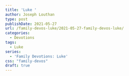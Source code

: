 ```yaml
---
title: 'Luke '
author: Joseph Louthan
type: post
publishDate: 2021-05-27
url: /family-devos-luke/2021-05-27-family-devos-luke/
categories:
  - Devotions
tags:
  - Luke
series:
  - 'Family Devotions: Luke'
css: "family-devos"
draft: true
---
```

